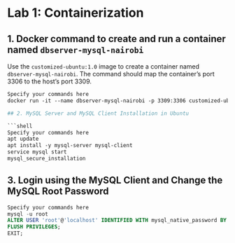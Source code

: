 # Lab 1: Containerization

## 1. Docker command to create and run a container named `dbserver-mysql-nairobi`

Use the `customized-ubuntu:1.0` image to create a container named `dbserver-mysql-nairobi`. The command should map the container’s port 3306 to the host’s port 3309.

```dockerfile
Specify your commands here
docker run -it --name dbserver-mysql-nairobi -p 3309:3306 customized-ubuntu:1.0```

## 2. MySQL Server and MySQL Client Installation in Ubuntu

```shell
Specify your commands here
apt update
apt install -y mysql-server mysql-client
service mysql start
mysql_secure_installation
```

## 3. Login using the MySQL Client and Change the MySQL Root Password

```sql
Specify your commands here
mysql -u root
ALTER USER 'root'@'localhost' IDENTIFIED WITH mysql_native_password BY '5trathmore';
FLUSH PRIVILEGES;
EXIT;
```
